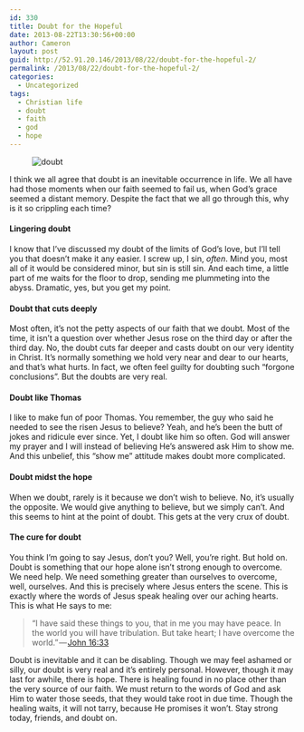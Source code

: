 ```yaml
---
id: 330
title: Doubt for the Hopeful
date: 2013-08-22T13:30:56+00:00
author: Cameron
layout: post
guid: http://52.91.20.146/2013/08/22/doubt-for-the-hopeful-2/
permalink: /2013/08/22/doubt-for-the-hopeful-2/
categories:
  - Uncategorized
tags:
  - Christian life
  - doubt
  - faith
  - god
  - hope
---
```

<figure> 

<img alt="doubt" src="https://faiththroughdoubt.files.wordpress.com/2013/08/c9bcb-0etqhnfvhqzaj1e5r.jpg?w=525" data-recalc-dims="1" />
  
</figure> 

I think we all agree that doubt is an inevitable occurrence in life. We all have had those moments when our faith seemed to fail us, when God’s grace seemed a distant memory. Despite the fact that we all go through this, why is it so crippling each time?

#### Lingering doubt

I know that I’ve discussed my doubt of the limits of God’s love, but I’ll tell you that doesn’t make it any easier. I screw up, I sin, _often_. Mind you, most all of it would be considered minor, but sin is still sin. And each time, a little part of me waits for the floor to drop, sending me plummeting into the abyss. Dramatic, yes, but you get my point.

#### Doubt that cuts deeply

Most often, it’s not the petty aspects of our faith that we doubt. Most of the time, it isn’t a question over whether Jesus rose on the third day or after the third day. No, the doubt cuts far deeper and casts doubt on our very identity in Christ. It’s normally something we hold very near and dear to our hearts, and that’s what hurts. In fact, we often feel guilty for doubting such “forgone conclusions”. But the doubts are very real.

#### Doubt like Thomas

I like to make fun of poor Thomas. You remember, the guy who said he needed to see the risen Jesus to believe? Yeah, and he’s been the butt of jokes and ridicule ever since. Yet, I doubt like him so often. God will answer my prayer and I will instead of believing He’s answered ask Him to show me. And this unbelief, this “show me” attitude makes doubt more complicated.

#### Doubt midst the hope

When we doubt, rarely is it because we don’t wish to believe. No, it’s usually the opposite. We would give anything to believe, but we simply can’t. And this seems to hint at the point of doubt. This gets at the very crux of doubt.

#### The cure for doubt

You think I’m going to say Jesus, don’t you? Well, you’re right. But hold on. Doubt is something that our hope alone isn’t strong enough to overcome. We need help. We need something greater than ourselves to overcome, well, ourselves. And this is precisely where Jesus enters the scene. This is exactly where the words of Jesus speak healing over our aching hearts. This is what He says to me:

> “I have said these things to you, that in me you may have peace. In the world you will have tribulation. But take heart; I have overcome the world.” — <a href="http://www.biblegateway.com/passage/?search=john%2016:33&version=ESV" target="_blank">John 16:33</a> 

Doubt is inevitable and it can be disabling. Though we may feel ashamed or silly, our doubt is very real and it’s entirely personal. However, though it may last for awhile, there is hope. There is healing found in no place other than the very source of our faith. We must return to the words of God and ask Him to water those seeds, that they would take root in due time. Though the healing waits, it will not tarry, because He promises it won’t. Stay strong today, friends, and doubt on.